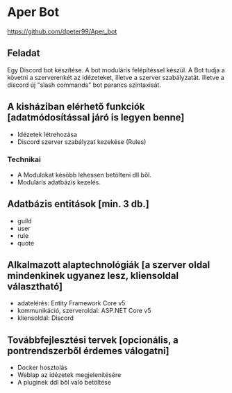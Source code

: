 # Aper Bot

https://github.com/dpeter99/Aper_bot

## Feladat

Egy Discord bot készítése. A bot moduláris felépítéssel készül. A Bot tudja a követni a szerverenkét az idézeteket, illetve a szerver szabályzatát. illetve a discord új "slash commands" bot parancs szintaxisát.

## A kisháziban elérhető funkciók [adatmódosítással járó is legyen benne]

- Idézetek létrehozása
- Discord szerver szabályzat kezekése (Rules)
### Technikai
- A Modulokat késöbb lehessen betölteni dll ből.
- Moduláris adatbázis kezelés.


## Adatbázis entitások [min. 3 db.]
- guild
- user
- rule
- quote

## Alkalmazott alaptechnológiák [a szerver oldal mindenkinek ugyanez lesz, kliensoldal választható]
- adatelérés: Entity Framework Core v5
- kommunikáció, szerveroldal: ASP.NET Core v5
- kliensoldal: Discord

## Továbbfejlesztési tervek [opcionális, a pontrendszerből érdemes válogatni]
- Docker hosztolás
- Weblap az idézetek megjelenítésére
- A pluginek ddl ből való betöltése
